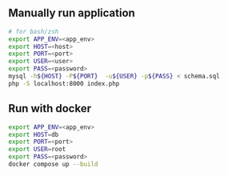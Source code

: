 ## Manually run application
```sh
# for bash/zsh
export APP_ENV=<app_env>
export HOST=<host>
export PORT=<port>
export USER=<user>
export PASS=<password>
mysql -h${HOST} -P${PORT}  -u${USER} -p${PASS} < schema.sql
php -S localhost:8000 index.php
```
## Run with docker
```sh
export APP_ENV=<app_env>
export HOST=db
export PORT=<port>
export USER=root
export PASS=<password>
docker compose up --build
```